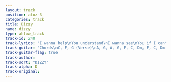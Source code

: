 ```yaml
---
layout: track
position: atoz-3
categories: track
title: Dizzy
name: dizzy
type: ahfow_track
track-id: 240
track-lyrics: "I wanna help\nYou understand\nI wanna see\nYou if I can\n\nIâ€™m loaded up\nAnd weighted down\nAnd surrounded by Demons\nItâ€™s fantastic\n\nBecause your eyes make me weak\nAnd your lips make me dizzy\nAnd I want you see\nJust how good it can be\n\nIn Ancient Greece\nThere was a man\nLived in a barrel\nHe had a plan\n\nMy life is small\nAnd getting smaller\nAnd Iâ€™m surrounded by demons\nItâ€™s fantastic\n\nBecause your eyes make me weak\nAnd your lips make me dizzy\nAnd I want you to see\nJust how good it can be"
track-guitar: "Chords\nC, F, G (Verse)\nA, G, A, G, F, C, Dm, F, C, Dm G. (Chorus)\n\n(provided by Drew)"
track-guitar-flag: true
track-author: 
track-sort: "DIZZY"
track-alpha: D
track-original: 
---
```

